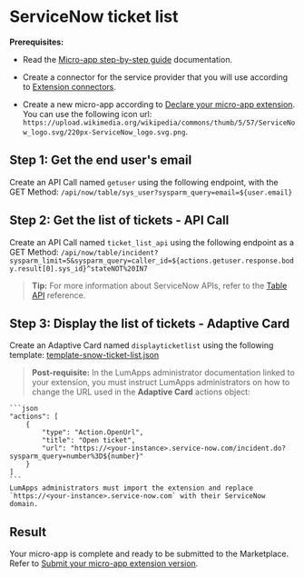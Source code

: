 # ServiceNow ticket list

**Prerequisites:**

- Read the [Micro-app step-by-step guide](https://developer.lumapps.com/portal/documentation/micro-app-steps/micro_app_step_by_step.md) documentation.
    
- Create a connector for the service provider that you will use according to [Extension connectors](https://docs.lumapps.com/docs/admin-l43084339674928007extensions).

- Create a new micro-app according to [Declare your micro-app extension](https://developer.lumapps.com/portal/documentation/micro-app-steps/declare-your-microapp-extension.md). You can use the following icon url: `https://upload.wikimedia.org/wikipedia/commons/thumb/5/57/ServiceNow_logo.svg/220px-ServiceNow_logo.svg.png`.

## Step 1: Get the end user's email

Create an API Call named `getuser` using the following endpoint, with the GET Method:
`/api/now/table/sys_user?sysparm_query=email=${user.email}`

## Step 2: Get the list of tickets - API Call

Create an API Call named `ticket_list_api` using the following endpoint as a GET Method: 
`/api/now/table/incident?sysparm_limit=5&sysparm_query=caller_id=${actions.getuser.response.body.result[0].sys_id}^stateNOT%20IN7`

> **Tip:** For more information about ServiceNow APIs, refer to the [Table API](https://docs.servicenow.com/bundle/washingtondc-api-reference/page/integrate/inbound-rest/concept/c_TableAPI.html#d228766e1289) reference.

## Step 3: Display the list of tickets - Adaptive Card

Create an Adaptive Card named `displayticketlist` using the following template: [template-snow-ticket-list.json](template-snow-ticket-list.json)

> **Post-requisite:** In the LumApps administrator documentation linked to your extension, you must instruct LumApps administrators on how to change the URL used in the **Adaptive Card** actions object:

    ```json
    "actions": [
        {
            "type": "Action.OpenUrl",
            "title": "Open ticket",
            "url": "https://<your-instance>.service-now.com/incident.do?sysparm_query=number%3D${number}"
        }
    ]
    ```
    LumApps administrators must import the extension and replace `https://<your-instance>.service-now.com` with their ServiceNow domain.

## Result

Your micro-app is complete and ready to be submitted to the Marketplace. Refer to [Submit your micro-app extension version](https://developer.lumapps.com/portal/documentation/micro-app-steps/submit-microapp.md).
